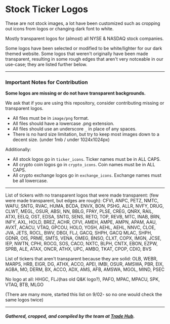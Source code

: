 # Stock Ticker Logos

These are not stock images, a lot have been customized such as cropping out icons from logos or changing dark font to white.

Mostly transparent logos for (almost) all NYSE & NASDAQ stock companies.

Some logos have been selected or modified to be white/lighter for our dark themed website. Some logos that weren't originally have been made transparent, resulting in some rough edges that aren't very notceable in our use-case; they are listed further below.

---

### Important Notes for Contribution

**Some logos are missing or do not have transparent backgrounds.**

We ask that if you are using this repository, consider contributing missing or transparent logos.

- All files must be in `image/png` format.
- All files should have a lowercase .png extension.
- All files should use an underscore `_` in place of any spaces.
- There is no hard size limitation, but try to keep most images down to a decent size. (under 1mb / under 1024x1024px)

Additionally:

- All stock logos go in `ticker_icons`. Ticker names must be in ALL CAPS.
- All crypto coin logos go in `crypto_icons`. Coin names must be in ALL CAPS.
- All crypto exchange logos go in `exchange_icons`. Exchange names must be all lowercase.

---

List of tickers with no transparent logos that were made transparent: (few were made transparent, but edges are rough): CFVI, ANPC, PETZ, NMTC, WAFU, SNTG, RVAC, HUMA, BCDA, ENVX, BON, PSHG, ALLR, NVFY, DRUG, CLWT, MEGL, OSUR, ABSI, NN, BBLG, FPAY, PLSE, CREG, QNRX, RAIL, ATXI, EELQ, OST, EDSA, SNTG, SENS, RETO, TOP, REVB, MTC, INAB, BRN, INFY, AXL, HOLD, BREZ, ACHR, CFVI, AMEH, AMPE, AMPN, APAM, AAU, AVXT, ACACU, VTAQ, GPCOU, HOLO, YOSH, AEHL, AEHL, NNVC, CLOE, JVA, JETS, ROCL, BWV, DBGI, FLJ, GACQ, SHPH, GACQ MLAC, SHPH, GDNR, OIS, PRME, SMTS, VENA, OMEG, BNSO, CLXT, COPX, IMGN, JCSE, IEP, NWTN, CPHI, ROCG, SOS, CACO, NXTC, BLPH, CNTX, EBON, EZPW, SPRB, ALE, ATAX, ONCR, ATHX, UPC, AMBO, TKAT, CPOP, CDIO, BVS

List of tickers that aren't transparent because they are solid: OLB, WEBR, MARPS, HRB, EIGR, DG, ATHX, ACCO, APEI, IMBI, OSUR, AMSWA, PBR, EIX, AGBA, MO, DERM, BX, ACCO, ADX, AMS, AFB, AMSWA, MGOL, MIND, PSEC

No logo at all: HHGC, FLJ(has old Q&K logo?), PAFO, MPAC, MPACU, SPK, VTAQ, BTB, MLGO

(There are many more, started this list on 9/02- so no one would check the same logos twice)

---

##### Gathered, cropped, and compiled by the team at [Trade Hub](https://thetradehub.net "A free social trading app.").
